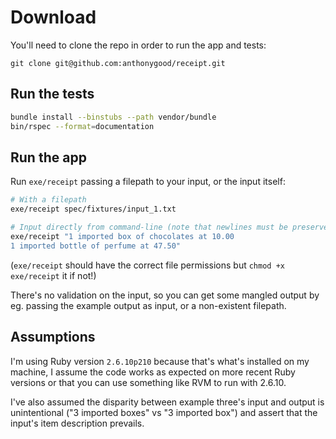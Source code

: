 # Download

You'll need to clone the repo in order to run the app and tests:
```
git clone git@github.com:anthonygood/receipt.git
```

## Run the tests
```sh
bundle install --binstubs --path vendor/bundle
bin/rspec --format=documentation
```

## Run the app
Run `exe/receipt` passing a filepath to your input, or the input itself:
```sh
# With a filepath
exe/receipt spec/fixtures/input_1.txt

# Input directly from command-line (note that newlines must be preserved)
exe/receipt "1 imported box of chocolates at 10.00                 
1 imported bottle of perfume at 47.50"
```
(`exe/receipt` should have the correct file permissions but `chmod +x exe/receipt` it if not!)

There's no validation on the input, so you can get some mangled output by eg. passing the example output as input, or a non-existent filepath.

## Assumptions

I'm using Ruby version `2.6.10p210` because that's what's installed on my machine, I assume the code works as expected on more recent Ruby versions or that you can use something like RVM to run with 2.6.10.

I've also assumed the disparity between example three's input and output is unintentional ("3 imported boxes" vs "3 imported box") and assert that the input's item description prevails.

